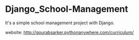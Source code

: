 # Django_School-Management

It's a simple school management project with Django.

website: http://gourabsarker.pythonanywhere.com/curriculum/
